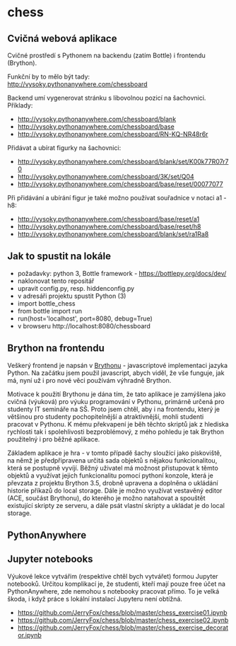 # chess
## Cvičná webová aplikace

Cvičné prostředí s Pythonem na backendu (zatím Bottle) i frontendu (Brython).

Funkční by to mělo být tady:
http://vysoky.pythonanywhere.com/chessboard

Backend umí vygenerovat stránku s libovolnou pozicí na šachovnici. Příklady:
- http://vysoky.pythonanywhere.com/chessboard/blank
- http://vysoky.pythonanywhere.com/chessboard/base
- http://vysoky.pythonanywhere.com/chessboard/RN-KQ-NR48r6r

Přidávat a ubírat figurky na šachovnici:
- http://vysoky.pythonanywhere.com/chessboard/blank/set/K00k77R07r70
- http://vysoky.pythonanywhere.com/chessboard/3K/set/Q04
- http://vysoky.pythonanywhere.com/chessboard/base/reset/00077077

Při přidávání a ubírání figur je také možno používat souřadnice v notaci a1 - h8:
- http://vysoky.pythonanywhere.com/chessboard/base/reset/a1
- http://vysoky.pythonanywhere.com/chessboard/base/reset/h8
- http://vysoky.pythonanywhere.com/chessboard/blank/set/ra1Ra8


## Jak to spustit na lokále

- požadavky: python 3, Bottle framework - https://bottlepy.org/docs/dev/
- naklonovat tento repositář
- upravit config.py, resp. hiddenconfig.py 
- v adresáři projektu spustit Python (3)
- import bottle_chess
- from bottle import run
- run(host='localhost', port=8080, debug=True)
- v browseru http://localhost:8080/chessboard

## Brython na frontendu

Veškerý frontend je napsán v [Brythonu](https://brython.info/) - javascriptové implementaci jazyka Python. 
Na začátku jsem použil javascript, abych viděl, že vše funguje, jak má, 
nyní už i pro nové věci používám výhradně Brython. 

Motivace k použití Brythonu je dána tím, že tato aplikace je zamýšlena jako cvičná (výuková) 
pro výuku programování v Pythonu, primárně určená pro studenty IT semináře na SŠ. 
Proto jsem chtěl, aby i na frontendu, který je většinou pro studenty pochopitelnější 
a atraktivnější, mohli studenti pracovat v Pythonu. 
K mému překvapení je běh těchto skriptů jak z hlediska rychlosti tak i spolehlivosti bezproblémový, 
z mého pohledu je tak Brython použitelný i pro běžné aplikace. 

Základem aplikace je hra - v tomto případě šachy sloužící jako pískoviště, na němž je předpřipravena 
určitá sada objektů s nějakou funkcionalitou, která se postupně vyvíjí. 
Běžný uživatel má možnost přistupovat k těmto objektů a využívat jejich funkcionalitu pomocí 
pythoní konzole, která je převzata z projektu Brython 3.5, drobně upravena a doplněna o ukládání 
historie příkazů do local storage. Dále je možno využívat vestavěný editor (ACE, součást Brythonu), 
do kterého je možno natahovat a spouštět existující skripty ze serveru, a dále psát vlastní skripty 
a ukládat je do local storage. 

## PythonAnywhere

## Jupyter notebooks

Výukové lekce vytvářim (respektive chtěl bych vytvářet) formou Jupyter notebooků. 
Určitou komplikací je, že studenti, kteří mají pouze free účet na PythonAnywhere, 
zde nemohou s notebooky pracovat přímo. To je velká škoda, i když práce s lokální 
instalací Jupyteru není obtížná. 

- https://github.com/JerryFox/chess/blob/master/chess_exercise01.ipynb
- https://github.com/JerryFox/chess/blob/master/chess_exercise02.ipynb
- https://github.com/JerryFox/chess/blob/master/chess_exercise_decorator.ipynb


 

